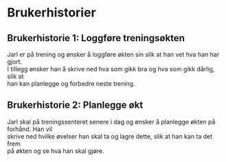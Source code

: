 # Brukerhistorier 

## Brukerhistorie 1: Loggføre treningsøkten
Jarl er på trening og ønsker å loggføre økten sin slik at han vet hva han har gjort.  
I tillegg ønsker han å skrive ned hva som gikk bra og hva som gikk dårlig, slik at  
han kan planlegge og forbedre neste trening. 

## Brukerhistorie 2: Planlegge økt
Jarl skal på treningssenteret senere i dag og ønsker å planlegge økten på forhånd. Han vil  
skrive ned hvilke øvelser han skal ta og lagre dette, slik at han kan ta det frem  
på økten og se hva han skal gjøre. 